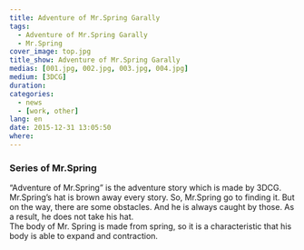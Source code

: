 ```yaml
---
title: Adventure of Mr.Spring Garally
tags:
  - Adventure of Mr.Spring Garally
  - Mr.Spring
cover_image: top.jpg
title_show: Adventure of Mr.Spring Garally
medias: [001.jpg, 002.jpg, 003.jpg, 004.jpg]
medium: [3DCG]
duration:
categories:
  - news
  - [work, other]
lang: en
date: 2015-12-31 13:05:50
where:
---
```

<h3>Series of Mr.Spring</h3>
    <p>“Adventure of Mr.Spring” is the adventure story which is made by 3DCG. Mr.Spring’s hat is brown away every story. So, Mr.Spring go to finding it. But on the way, there are some obstacles. And he is always caught by those. As a result, he does not take his hat.
    <br>The body of Mr. Spring is made from spring, so it is a characteristic that his body is able to expand and contraction.</p>

<!--
# Tag Plugins
## Image
{% img [class names] /path/to/image [width] [height] "title text 'alt text'" %}

## Link
{% link text url [external] [title] %}

## YouTube
{% youtube video_id %}

## Vimeo
{% vimeo video_id [width] [height] %}

<!-- more -->

